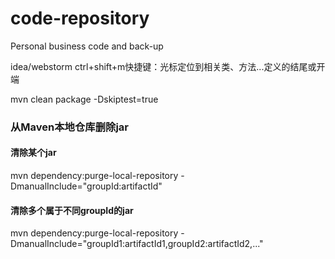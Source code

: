 # code-repository
Personal business code and back-up




idea/webstorm ctrl+shift+m快捷键：光标定位到相关类、方法...定义的结尾或开端

mvn clean package -Dskiptest=true

### 从Maven本地仓库删除jar
#### 清除某个jar
mvn dependency:purge-local-repository -DmanualInclude="groupId:artifactId"
#### 清除多个属于不同groupId的jar
mvn dependency:purge-local-repository -DmanualInclude="groupId1:artifactId1,groupId2:artifactId2,..."

